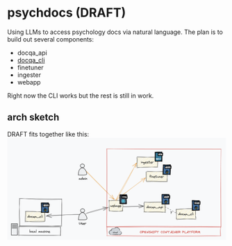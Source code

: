 # psychdocs (DRAFT)
Using LLMs to access psychology docs via natural language. The plan is to build out several components:
* docqa_api
* [docqa_cli](./docqa_cli)
* finetuner
* ingester
* webapp

Right now the CLI works but the rest is still in work.


## arch sketch
DRAFT fits together like this:
<img src="./arch.png"/>
